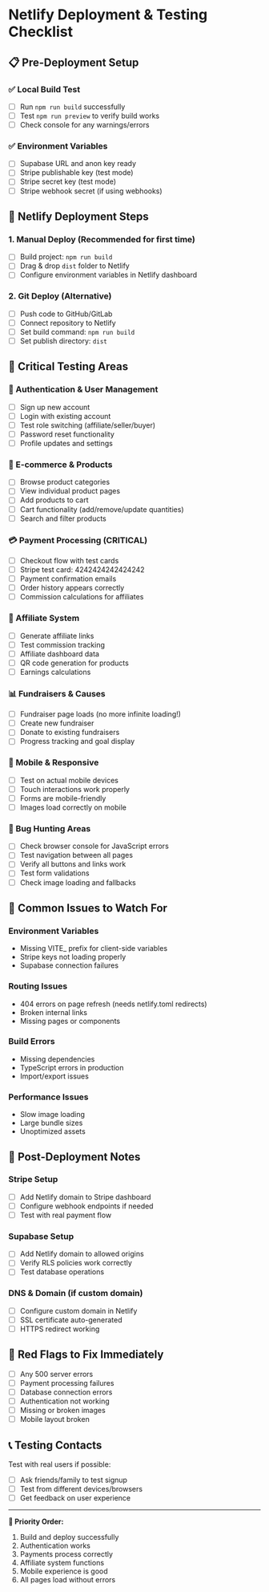 # Netlify Deployment & Testing Checklist

## 📋 **Pre-Deployment Setup**

### ✅ **Local Build Test**
- [ ] Run `npm run build` successfully
- [ ] Test `npm run preview` to verify build works
- [ ] Check console for any warnings/errors

### ✅ **Environment Variables**
- [ ] Supabase URL and anon key ready
- [ ] Stripe publishable key (test mode)
- [ ] Stripe secret key (test mode) 
- [ ] Stripe webhook secret (if using webhooks)

## 🚀 **Netlify Deployment Steps**

### 1. **Manual Deploy (Recommended for first time)**
- [ ] Build project: `npm run build`
- [ ] Drag & drop `dist` folder to Netlify
- [ ] Configure environment variables in Netlify dashboard

### 2. **Git Deploy (Alternative)**
- [ ] Push code to GitHub/GitLab
- [ ] Connect repository to Netlify
- [ ] Set build command: `npm run build`
- [ ] Set publish directory: `dist`

## 🧪 **Critical Testing Areas**

### **🔐 Authentication & User Management**
- [ ] Sign up new account
- [ ] Login with existing account
- [ ] Test role switching (affiliate/seller/buyer)
- [ ] Password reset functionality
- [ ] Profile updates and settings

### **🛒 E-commerce & Products**
- [ ] Browse product categories
- [ ] View individual product pages
- [ ] Add products to cart
- [ ] Cart functionality (add/remove/update quantities)
- [ ] Search and filter products

### **💳 Payment Processing (CRITICAL)**
- [ ] Checkout flow with test cards
- [ ] Stripe test card: 4242424242424242
- [ ] Payment confirmation emails
- [ ] Order history appears correctly
- [ ] Commission calculations for affiliates

### **🤝 Affiliate System**
- [ ] Generate affiliate links
- [ ] Test commission tracking
- [ ] Affiliate dashboard data
- [ ] QR code generation for products
- [ ] Earnings calculations

### **📊 Fundraisers & Causes**
- [ ] Fundraiser page loads (no more infinite loading!)
- [ ] Create new fundraiser
- [ ] Donate to existing fundraisers
- [ ] Progress tracking and goal display

### **📱 Mobile & Responsive**
- [ ] Test on actual mobile devices
- [ ] Touch interactions work properly
- [ ] Forms are mobile-friendly
- [ ] Images load correctly on mobile

### **🐛 Bug Hunting Areas**
- [ ] Check browser console for JavaScript errors
- [ ] Test navigation between all pages
- [ ] Verify all buttons and links work
- [ ] Test form validations
- [ ] Check image loading and fallbacks

## 🔧 **Common Issues to Watch For**

### **Environment Variables**
- Missing VITE_ prefix for client-side variables
- Stripe keys not loading properly
- Supabase connection failures

### **Routing Issues**
- 404 errors on page refresh (needs netlify.toml redirects)
- Broken internal links
- Missing pages or components

### **Build Errors**
- Missing dependencies
- TypeScript errors in production
- Import/export issues

### **Performance Issues**
- Slow image loading
- Large bundle sizes
- Unoptimized assets

## 📝 **Post-Deployment Notes**

### **Stripe Setup**
- [ ] Add Netlify domain to Stripe dashboard
- [ ] Configure webhook endpoints if needed
- [ ] Test with real payment flow

### **Supabase Setup**
- [ ] Add Netlify domain to allowed origins
- [ ] Verify RLS policies work correctly
- [ ] Test database operations

### **DNS & Domain (if custom domain)**
- [ ] Configure custom domain in Netlify
- [ ] SSL certificate auto-generated
- [ ] HTTPS redirect working

## 🚨 **Red Flags to Fix Immediately**
- [ ] Any 500 server errors
- [ ] Payment processing failures
- [ ] Database connection errors
- [ ] Authentication not working
- [ ] Missing or broken images
- [ ] Mobile layout broken

## 📞 **Testing Contacts**
Test with real users if possible:
- [ ] Ask friends/family to test signup
- [ ] Test from different devices/browsers
- [ ] Get feedback on user experience

---

**🎯 Priority Order:**
1. Build and deploy successfully
2. Authentication works
3. Payments process correctly
4. Affiliate system functions
5. Mobile experience is good
6. All pages load without errors
